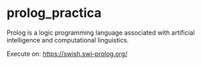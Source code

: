 # prolog_practica

Prolog is a logic programming language associated with artificial intelligence and computational linguistics.

Execute on: https://swish.swi-prolog.org/
